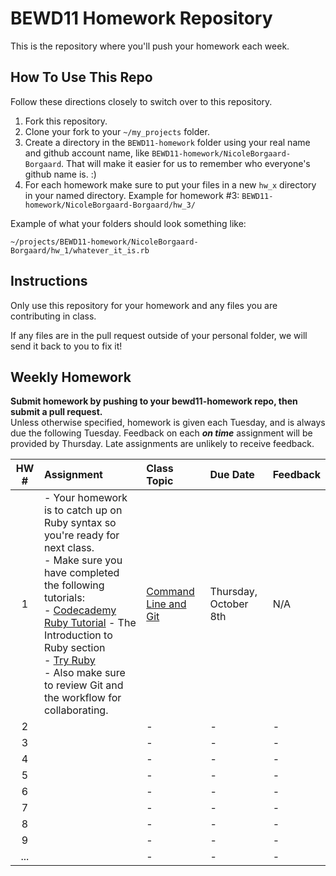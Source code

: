 BEWD11 Homework Repository
=============================

This is the repository where you'll push your homework each week.

How To Use This Repo
-----------------------

Follow these directions closely to switch over to this repository.

1. Fork this repository.
2. Clone your fork to your ```~/my_projects``` folder.
3. Create a directory in the ```BEWD11-homework``` folder using your real name and github account name, like ```BEWD11-homework/NicoleBorgaard-Borgaard```. That will make it easier for us to remember who everyone's github name is. :)
4. For each homework make sure to put your files in a new `hw_x` directory in your named directory. Example for homework #3: `BEWD11-homework/NicoleBorgaard-Borgaard/hw_3/`

Example of what your folders should look something like:

```
~/projects/BEWD11-homework/NicoleBorgaard-Borgaard/hw_1/whatever_it_is.rb
```

Instructions
-------------

Only use this repository for your homework and any files you are contributing in class.

If any files are in the pull request outside of your personal folder, we will send it back to you to fix it!

Weekly Homework
----------------

**Submit homework by pushing to your bewd11-homework repo, then submit a pull request.**    
Unless otherwise specified, homework is given each Tuesday, and is always due the following Tuesday. Feedback on each ***on time*** assignment will be provided by Thursday. Late assignments are unlikely to receive feedback.

| HW # | Assignment | Class Topic | Due Date | Feedback |
| :--: | :--------- | :---------- | :------- | :------- |
| 1    |  - Your homework is to catch up on Ruby syntax so you're ready for next class. <br>- Make sure you have completed the following tutorials: <br>- [Codecademy Ruby Tutorial](https://www.codecademy.com/tracks/ruby) - The Introduction to Ruby section <br>- [Try Ruby](http://tryruby.org) <br>- Also make sure to review Git and the workflow for collaborating.          | [Command Line and Git](https://github.com/arun-instructor/BEWD11-Arun/tree/master/week_1/day_1) | Thursday, October 8th | N/A |
| 2    |            | -           | -        | -        |
| 3    |            | -           | -        | -        |
| 4    |            | -           | -        | -        |
| 5    |            | -           | -        | -        |
| 6    |            | -           | -        | -        |
| 7    |            | -           | -        | -        |
| 8    |            | -           | -        | -        |
| 9    |            | -           | -        | -        |
| ...  |            | -           | -        | -        |



